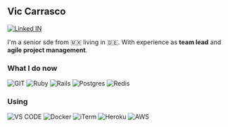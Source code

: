 ## Vic Carrasco 
[![Linked IN](https://img.shields.io/badge/LinkedIn-0077B5?style=for-the-badge&logo=linkedin&logoColor=white)](https://www.linkedin.com/in/viccarrasco/)

I'm a senior sde from 🇲🇽 living in 🇩🇪. With experience as **team lead** and **agile project management**. 

### What I do now
![GIT](https://img.shields.io/badge/GIT-E44C30?style=for-the-badge&logo=git&logoColor=white)
![Ruby](https://img.shields.io/badge/Ruby-CC342D?style=for-the-badge&logo=ruby&logoColor=white)
![Rails](https://img.shields.io/badge/Ruby_on_Rails-CC0000?style=for-the-badge&logo=ruby-on-rails&logoColor=white)
![Postgres](https://img.shields.io/badge/PostgreSQL-316192?style=for-the-badge&logo=postgresql&logoColor=white)
![Redis](https://img.shields.io/badge/redis-%23DD0031.svg?&style=for-the-badge&logo=redis&logoColor=white)

### Using
![VS CODE](https://img.shields.io/badge/Visual_Studio_Code-0078D4?style=for-the-badge&logo=visual%20studio%20code&logoColor=white)
![Docker](https://img.shields.io/badge/Docker-2CA5E0?style=for-the-badge&logo=docker&logoColor=white)
![iTerm](https://img.shields.io/badge/iTerm2-000000?style=for-the-badge&logo=iterm2&logoColor=white)
![Heroku](https://img.shields.io/badge/Heroku-430098?style=for-the-badge&logo=heroku&logoColor=white)
![AWS](https://img.shields.io/badge/Amazon_AWS-FF9900?style=for-the-badge&logo=amazonaws&logoColor=white)

<!--
```ruby
module Presenter
  class EngineerPresenter
    def self.present(engineer)
      return if engineer.discard?

      engineer.values
    end
  end  
end

# Who I am
me = {
  name: 'Vic Carrasco',
  aka: '1ronin',
  bio: 'Senior Software Engineer | Project Manager | Lead developer | 13 years of exp | Mexican',
  power_level: 1.step.size,
  skills: ['Ruby / Rails', 'SQL', 'GIT', 'Agile', 'Project Management'],
  hobbies: ['Coding', 'Boxing', 'Martial Arts', 'Cycling', 'Photography']
}

viccarrasco = Struct.new(*me.keys) do
  def discard?
    power_level <= 999_999_999
  end
end.new(*me.values)

Presenter::EngineerPresenter.present(viccarrasco)
```
-->

